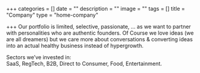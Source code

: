 +++
categories = []
date = ""
description = ""
image = ""
tags = []
title = "Company"
type = "home-company"

+++
Our portfolio is limited, selective, passionate, … as we want to partner with personalities who are authentic founders. Of Course we love ideas (we are all dreamers) but we care more about conversations & converting ideas into an actual healthy business instead of hypergrowth.

Sectors we’ve invested in:  
SaaS, RegTech, B2B, Direct to Consumer, Food, Entertainment.